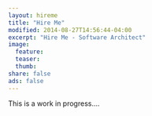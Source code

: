 ```yaml
---
layout: hireme
title: "Hire Me"
modified: 2014-08-27T14:56:44-04:00
excerpt: "Hire Me - Software Architect"
image:
  feature:
  teaser:
  thumb:
share: false
ads: false
---
```


This is a work in progress....


